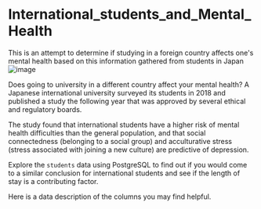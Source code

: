 # International_students_and_Mental_Health
This is an attempt to determine if studying in a foreign country affects one's mental health based on this information gathered from students in Japan
![image](https://github.com/user-attachments/assets/338a4537-8d0d-454d-8fb0-7e7917857a6f)

Does going to university in a different country affect your mental health? A Japanese international university surveyed its students in 2018 and published a study the following year that was approved by several ethical and regulatory boards.

The study found that international students have a higher risk of mental health difficulties than the general population, and that social connectedness (belonging to a social group) and acculturative stress (stress associated with joining a new culture) are predictive of depression.


Explore the `students` data using PostgreSQL to find out if you would come to a similar conclusion for international students and see if the length of stay is a contributing factor.

Here is a data description of the columns you may find helpful.
